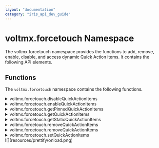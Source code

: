 ```yaml
---
layout: "documentation"
category: "iris_api_dev_guide"
---
```

                            


voltmx.forcetouch Namespace
=========================

The voltmx.forcetouch namespace provides the functions to add, remove, enable, disable, and access dynamic Quick Action items. It contains the following API elements.

Functions
---------

The `voltmx.forcetouch` namespace contains the following functions.


<details close markdown="block"><summary>voltmx.forcetouch.disableQuickActionItems</summary>

* * *

The `disableQuickActionItems` function disables pinned shortcuts that were previously enabled. If the target shortcuts are already disabled, this function does not take any action. It sets the mentioned disabled message for all Quick Action items. When you try to launch the disabled actionItem shortcut, a relevant toast message is displayed. You should use this function for dynamic shortcut Quick Action items, and you must not call the function with static quickAction IDs.

### Syntax

disableQuickActionItems(Object quickActionList, String disableMessage)  

### Input Parameters

An object of quickAction ID and the disable message.

### Example 1

{% highlight VoltMx %}
var shortcuts = {
    "com.voltmx.first1": "disable1",
    "com.voltmx.first.imageName": "your shortcut disabled2"
};
voltmx.forcetouch.disableQuickActionItems(shortcuts, "Disabled all Shortcuts");			
{% endhighlight %}

Note: The above example disables all shortcut IDs (com.voltmx.first1 and com.voltmx.first.imageName) with the common disable message as "Disabled all Shortcuts".

### Example 2

{% highlight VoltMx %}
voltmx.forcetouch.disableQuickActionItems(shortcuts);				
{% endhighlight %}

Note: This example disables the shortcuts mentioned above with their respective disable messages.

### Return Values

None.

### Platform Availability

*   Android 7.1 and later or API Level 25 or later

</details>
<details close markdown="block"><summary>voltmx.forcetouch.enableQuickActionItems</summary> 

* * *

The `enableQuickActionItems` function enables pinned shortcuts that were previously disabled. If the target shortcuts were already enabled, this function does not take any action.

### Syntax

enableQuickActionItems(Array quickActionId)  

### Input Parameters

An array of quickAction IDs.

### Example

{% highlight VoltMx %}
var quickActionItems = [{
    "id": "com.voltmx.first",
    "title": "firstPage",
    "subtitle": "takes to first page",
    "icon": "option1.png",
    "info": {
        "feed": "feed to first form"
    }
}, {
    "id": "com.voltmx.second",
    "title": "secondPage",
    "subtitle": "takes to second page",
    "icon": "option1.png",
    "info": {
        "feed": "feed to second form"
    }
}];           
voltmx.forcetouch.enableQuickActionItems(quickActionItems);

{% endhighlight %}

### Return Values

None.

### Platform Availability

*   Android 7.1 and later or API Level 25 or later

</details>
<details close markdown="block"><summary>voltmx.forcetouch.getPinnedQuickActionItems</summary> 

* * *

The `getPinnedQuickActionItems` function returns an ID list of all the pinned Quick Action items. This function helps you pin a shortcut of any of the functional options of an app on the home screen of a mobile device.

### Syntax
{% highlight VoltMx %}
getPinnedQuickActionItems();
{% endhighlight %}

### Input Parameters

None.

### Example

{% highlight VoltMx %}
var pinnedQuickActionArray=voltmx.forcetouch.getPinnedQuickActionItems();
alert("The pinned quick action Items are:"+pinnedQuickActionArray);

{% endhighlight %}

### Return Values

An array of ID strings.

### Platform Availability

*   Android 7.1 and later or API Level 25 or later

</details>
<details close markdown="block"><summary>voltmx.forcetouch.getQuickActionItems</summary> 

* * *

The `getQuickActionItems` function gets an array of dynamic Quick Action items that are set in the app.

### Syntax

voltmx.forcetouch.getQuickActionItems()  

### Example

{% highlight VoltMx %}
try {
    var quickActionItems = voltmx.forcetouch.getQuickActionItems();
    alert(JSON.stringify(quickActionItems));
} catch (args) {
    alert(args.toString());
}			
{% endhighlight %}

### Input Parameters

None.

### Return Values

A string array of dynamic Quick Action items containing only IDs, if any are set in the app. Otherwise, this function returns an empty array.

### Remarks

The returned array does not contain icon key-value pairs.

Platform Availability

*   iOS 9.0 and later
*   Android 7.1 and later or API Level 25 or later

</details>
<details close markdown="block"><summary>voltmx.forcetouch.getStaticQuickActionItems</summary> 

* * *

The `getQuickActionItems` function returns an array of immutable or static Quick Action items that are set in the app.

### Syntax

voltmx.forcetouch.getStaticQuickActionItems()  

### Example

{% highlight VoltMx %}
var staticQuickActionArray = voltmx.forcetouch.getStaticQuickActionItems();
alert("The static quick action Items are:" + staticQuickActionArray);

{% endhighlight %}

### Input Parameters

None.

### Return Values

An array of ID strings.

### Platform Availability

*   iOS 9.0 and later
*   Android 7.1 and later or API Level 25 or later

</details>
<details close markdown="block"><summary>voltmx.forcetouch.removeQuickActionItems</summary> 

* * *

The `removeQuickActionItems` function removes all the dynamic Quick Action items that are set in the app.

### Syntax
{% highlight VoltMx %}
voltmx.forcetouch.removeQuickActionItems()
{% endhighlight %}

### Example

{% highlight VoltMx %}
voltmx.forcetouch.removeQuickActionItems(); //removes all quick action items
{% endhighlight %}

### Input Parameters

None.

### Return Values

None.

### Platform Availability

*   iOS 9.0 and later
*   Android 7.1 and later or API Level 25 or later

</details>
<details close markdown="block"><summary>voltmx.forcetouch.removeQuickActionItems</summary> 

* * *

The `removeQuickActionItems` function removes the array of specified dynamic Quick Action items.

### Syntax

voltmx.forcetouch.removeQuickActionItems(  
    Array ID);

### Input Parameters

  
| Parameter | Description |
| --- | --- |
| ID | An array of quickNotification IDs. |

### Example

{% highlight VoltMx %}
var quickActionArray = voltmx.forcetouch.getQuickActionItems();
voltmx.forcetouch.removeQuickActionItems(quickActionArray);
{% endhighlight %}

### Return Values

None.

### Platform Availability

*   iOS 9.0 and later
*   Android 7.1 and later or API Level 25 or later

</details>
<details close markdown="block"><summary>voltmx.forcetouch.setQuickActionItems</summary> 

* * *

The `setQuickActionItems` function sets dynamic Quick Action items in the app.

### Syntax

voltmx.forcetouch.setQuickActionItems(quickActionItems)  

### Input Parameters

_quickActionItems_ - Mandatory.

An array of key-value pairs that contains the following values.

> | Key | Description |
> | --- | --- |
> | id | A string containing an app-defined id the home screen quick action. For example, com.appName.formName. |
> | title | A string that holds a user-visible title of the home screen quick action. This value can be localized. |
> | subtitle | A user-visible string that holds the subtitle of the home screen quick action. This value can be localized. |
> | icon | An optional value that selects the icon for the action. For system icons, this value can be set to one of the [Force Touch System Icon Constants](voltmx.forcetouch_namespace_constants.html#voltmx-forcetouch-constants). For iOS, if your app uses a custom icon that is included in the app's bundle, set this value to a string containing the filename of the icon. Also for iOS, if your app uses a contact's picture as its quick action icon, set this value to a ReferenceTable object for the contact that your app obtains by calling the [voltmx.contact.find](voltmx.contact_functions.html#contact.2) function. For Android, you can set the value of icon as either an image bundled with the app or as a Volt MX image Object. |
> | info | A dictionary with developer-provided key-value pairs that contain app-defined information about the home screen quick action. This information is used by the app to implement the action. |

  

### Example 1

You can create quick actions with system-defined icons, a custom image in your app's bundle, or with a picture from a contact in the device. To select a custom image as a Quick Action's icon, your app must specify the icon's file name as value for the icon key in the quickActionItems of the [setQuickActionItems](#setQuick) function.

The following example shows how to system-defined icon as the icon for the Quick Action.

{% highlight VoltMx %}
var quickActionItems = [{
    "id": "com.voltmx.first",
    "title": "firstPage",
    "subtitle": "takes to first page",
    "icon": voltmx.forcetouch.QUICK_ACTION_ICON_TYPE_COMPOSE,
    "info": {
        "feed": "feed to first form"
    }
}, {
    "id": "com.voltmx.second",
    "title": "secondPage",
    "subtitle": "takes to second page",
    "icon": voltmx.forcetouch.QUICK_ACTION_ICON_TYPE_HOME,
    "info": {
        "feed": "feed to second form"
    }
}];
var actionsSet = voltmx.forcetouch.setQuickActionItems(quickActionItems);
{% endhighlight %}

### Example 2

The following example shows how to specify a custom image as the icon for the Quick Action and how to use the image from a contact as the icon for a Quick Action.

{% highlight VoltMx %}
var quickActionItems = [{
    //Icon using custom image
    "id": "com.voltmx.first",
    "title": "firstPage",
    "subtitle": "Takes you to the first page",
    "icon": "customImage1",
    "info": {
        "feed": "Feed to the first form"
    }
}, {
    //Icon using contact picture
    "id": "com.voltmx.second",
    "title": "secondPage",
    "subtitle": "Takes you to second page",
    "icon": {
        "firstName": "John",
        "lastName": "Doe",
        "company": "Volt MX"
    },
    "info": {
        "feed": "Feed to the second form"
    }
}];
var actionsSet = voltmx.forcetouch.setQuickActionItems(quickActionItems);
{% endhighlight %}

### Example 3

Note: For this example, you may get an alert on Iris to write the code in dot notation. Please ignore that alert and execute the provided code as is.

{% highlight VoltMx %}
function onAppServiceCallback(params) {

    alert("launchoptions: " + JSON.stringify(params));

    //if launch mode = 3 &amp;&amp; quickactionitem key present in launchparams

    //denotes quick action item launch

    if (params.launchmode == 3) {

        var quickActionItem = params.launchparams.quickactionitem;

        if (quickActionItem) {

            if (quickActionItem.id == "firstform") {

                return frmFirst;

            } else if (quickActionItem.id == "mapviewform") {

                return frmSecond;

            } else if (quickActionItem.id == "basket") {

                return frmThird;

            } else if (quickActionItem.id == "AccountDetails") {

                return frmFourth;

            }

        }

    }

}
{% endhighlight %}

### Return Values

A Boolean value that is `true` if at least one dynamic Quick Action item was set in the app; otherwise the value is `false`.

### Platform Availability

*   iOS 9.0 and later
*   Android 7.1 and later or API Level 25 or later

</details>
![](resources/prettify/onload.png)
